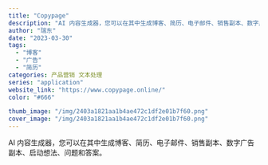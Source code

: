 ```yaml
---
title: "Copypage"
description: "AI 内容生成器，您可以在其中生成博客、简历、电子邮件、销售副本、数字广告副本、启动想法、问题和答案。"
author: "瑞东"
date: "2023-03-30"
tags:
  - "博客"
  - "广告"
  - "简历"
categories: 产品营销 文本处理
series: "application"
website_link: "https://www.copypage.online/"
color: "#666"

thumb_image: "/img/2403a1821aa1b4ae472c1df2e01b7f60.png"
cover_image: "/img/2403a1821aa1b4ae472c1df2e01b7f60.png"
---
```


AI 内容生成器，您可以在其中生成博客、简历、电子邮件、销售副本、数字广告副本、启动想法、问题和答案。
